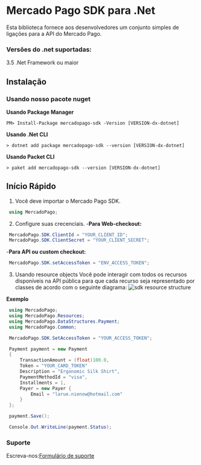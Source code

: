 
# Mercado Pago SDK para .Net


Esta biblioteca fornece aos desenvolvedores um conjunto simples de ligações para a API do Mercado Pago.

### Versões do .net suportadas:
3.5 .Net Framework ou maior

## Instalação

### Usando nosso pacote nuget

**Usando Package Manager**

`PM> Install-Package mercadopago-sdk -Version [VERSION-dx-dotnet]`

**Usando .Net CLI**

`> dotnet add package mercadopago-sdk --version [VERSION-dx-dotnet]`

**Usando Packet CLI**

`> paket add mercadopago-sdk --version [VERSION-dx-dotnet]`

## Início Rápido

1. Você deve importar o Mercado Pago SDK.

```csharp
 using MercadoPago;
```

2. Configure suas crecenciais.
-**Para Web-checkout:**

```csharp
 MercadoPago.SDK.ClientId = "YOUR_CLIENT_ID";
 MercadoPago.SDK.ClientSecret = "YOUR_CLIENT_SECRET";
```

-**Para API ou custom checkout:**

```csharp
 MercadoPago.SDK.setAccessToken = "ENV_ACCESS_TOKEN";
```

3. Usando resource objects
Você pode interagir com todos os recursos disponíveis na API pública para que cada recurso seja representado por classes de acordo com o seguinte diagrama:
![sdk resource structure](https://user-images.githubusercontent.com/864790/34393059-9acad058-eb2e-11e7-9987-494eaf19d109.png)

**Exemplo**

```csharp
 using MercadoPago;
 using MercadoPago.Resources;
 using MercadoPago.DataStructures.Payment;
 using MercadoPago.Common;

 MercadoPago.SDK.SetAccessToken = "YOUR_ACCESS_TOKEN";

 Payment payment = new Payment
 {
     TransactionAmount = (float)100.0,
     Token = "YOUR_CARD_TOKEN"
     Description = "Ergonomic Silk Shirt",
     PaymentMethodId = "visa",
     Installments = 1,
     Payer = new Payer {
         Email = "larue.nienow@hotmail.com"
     }
 };

 payment.Save();

 Console.Out.WriteLine(payment.Status);
```

### Suporte

Escreva-nos:[Formulário de suporte](/support)
